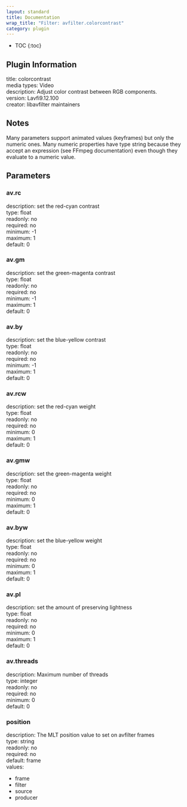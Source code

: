 ```yaml
---
layout: standard
title: Documentation
wrap_title: "Filter: avfilter.colorcontrast"
category: plugin
---
```

* TOC
{:toc}

## Plugin Information

title: colorcontrast  
media types:
Video  
description: Adjust color contrast between RGB components.  
version: Lavfi9.12.100  
creator: libavfilter maintainers  

## Notes

Many parameters support animated values (keyframes) but only the numeric ones. Many numeric properties have type string because they accept an expression (see FFmpeg documentation) even though they evaluate to a numeric value.

## Parameters

### av.rc

  
description:
set the red-cyan contrast  
type: float  
readonly: no  
required: no  
minimum: -1  
maximum: 1  
default: 0  

### av.gm

  
description:
set the green-magenta contrast  
type: float  
readonly: no  
required: no  
minimum: -1  
maximum: 1  
default: 0  

### av.by

  
description:
set the blue-yellow contrast  
type: float  
readonly: no  
required: no  
minimum: -1  
maximum: 1  
default: 0  

### av.rcw

  
description:
set the red-cyan weight  
type: float  
readonly: no  
required: no  
minimum: 0  
maximum: 1  
default: 0  

### av.gmw

  
description:
set the green-magenta weight  
type: float  
readonly: no  
required: no  
minimum: 0  
maximum: 1  
default: 0  

### av.byw

  
description:
set the blue-yellow weight  
type: float  
readonly: no  
required: no  
minimum: 0  
maximum: 1  
default: 0  

### av.pl

  
description:
set the amount of preserving lightness  
type: float  
readonly: no  
required: no  
minimum: 0  
maximum: 1  
default: 0  

### av.threads

  
description:
Maximum number of threads  
type: integer  
readonly: no  
required: no  
minimum: 0  
default: 0  

### position

  
description:
The MLT position value to set on avfilter frames  
type: string  
readonly: no  
required: no  
default: frame  
values:  

* frame
* filter
* source
* producer

